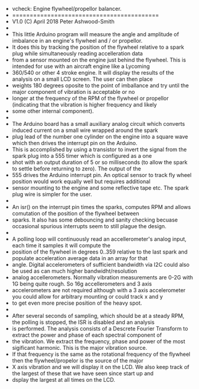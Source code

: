 
 * vcheck: Engine flywheel/propellor balancer. 
 * ==========================================
 * V1.0 (C) April 2018 Peter Ashwood-Smith
 * 
 * This little Arduino program will measure the angle and amplitude of imbalance in an engine's flywheel and / or propellor.
 * It does this by tracking the position of the flywheel relative to a spark plug while simultaneously reading accelleration data 
 * from a sensor mounted on the engine just behind the flywheel. This is intended for use with an aircraft engine like a Lycoming
 * 360/540 or other 4 stroke engine. It will display the results of the analysis on a small LCD screen. The user can then place
 * weights 180 degrees oposite to the point of imballance and try until the major component of vibration is acceptable or no 
 * longer at the frequency of the RPM of the flywheel or propellor (indicating that the vibration is higher frequency and likely
 * some other internal component).
 * 
 * The Arduino board has a small auxiliary analog circuit which converts induced current on a small wire wrapped around the spark
 * plug lead of the number one cylinder on the engine into a square wave which then drives the interrupt pin on the Arduino.
 * This is accomplished by using a transistor to invert the signal from the spark plug into a 555 timer which is configured as a one 
 * shot with an output duration of 5 or so milliseconds (to allow the spark to settle before returning to zero). The output of the
 * 555 drives the Arduino interrupt pin. An optical sensor to track fly wheel position would work equally well but requires additional
 * sensor mounting to the engine and some reflective tape etc. The spark plug wire is simpler for the user.
 * 
 * An isr() on the interrupt pin times the sparks, computes RPM and allows comutation of the position of the flywheel between 
 * sparks. It also has some debouncing and sanity checking becuase occasional spurious interrupts seem to still plague the design.
 * 
 * A polling loop will continuously read an accellerometer's analog input, each time it samples it will compute the 
 * position of the flywheel in degrees 0..359 relative to the last spark and populate acceleration average data in an array for that
 * angle. Digital accelerometers of sufficient bandwidth via I2C could also be used as can much higher bandwidht/resolution 
 * analog accellerometers. Normally vibration measurements are 0-2G with 1G being quite rough. So 16g accellerometers and 3 axis 
 * accelerometers are not required although with a 3 axis accelerometer you could allow for arbitrary mounting or could track x and y 
 * to get even more precise position of the heavy spot.
 * 
 * After several seconds of sampling, which should be at a steady RPM, the polling is stopped, the ISR is disabled and an analysis
 * is performed. The analysis consists of a Descrete Fourier Transform to extract the power and phase of each spectral component of
 * the vibration. We extract the frequency, phase and power of the most sigificant harmonic. This is the major vibration source.
 * If that frequency is the same as the rotational frequency of the flywheel then the flywheel/propelor is the source of the major
 * X axis vibration and we will display it on the LCD. We also keep track of the largest of these that we have seen since start up and 
 * dsplay the largest at all times on the LCD.